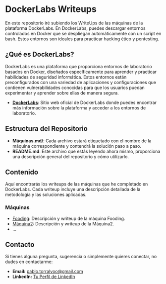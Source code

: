 # DockerLabs Writeups

En este repositorio iré subiendo los WriteUps de las máquinas de la plataforma DockerLabs. En DockerLabs, puedes descargar entornos controlados en Docker que se despliegan automáticamente con un script en bash. Estos entornos son ideales para practicar hacking ético y pentesting.

## ¿Qué es DockerLabs?

DockerLabs es una plataforma que proporciona entornos de laboratorio basados en Docker, diseñados específicamente para aprender y practicar habilidades de seguridad informática. Estos entornos están preconfigurados con una variedad de aplicaciones y configuraciones que contienen vulnerabilidades conocidas para que los usuarios puedan experimentar y aprender sobre ellas de manera segura.

- **[DockerLabs](https://dockerlabs.es/#/)**: Sitio web oficial de DockerLabs donde puedes encontrar más información sobre la plataforma y acceder a los entornos de laboratorio.

## Estructura del Repositorio

- **Máquinas.md/**: Cada archivo estará etiquetado con el nombre de la máquina correspondiente y contendrá la solución paso a paso.
- **README.md**: Este archivo que estás leyendo ahora mismo, proporciona una descripción general del repositorio y cómo utilizarlo.

## Contenido

Aquí encontrarás los writeups de las máquinas que he completado en DockerLabs. Cada writeup incluye una descripción detallada de la metodología y las soluciones aplicadas.

### Máquinas

- [Fooding](Fooding.md): Descripción y writeup de la máquina Fooding.
- [Máquina2](Máquina2/writeup.md): Descripción y writeup de la Máquina2.
- ...

## Contacto

Si tienes alguna pregunta, sugerencia o simplemente quieres conectar, no dudes en contactarme:

- **Email:** [pablo.torralvoo@gmail.com](mailto:tu-email@example.com)
- **LinkedIn:** [Tu Perfil de LinkedIn](https://www.linkedin.com/in/tu-perfil)
